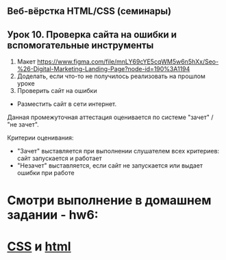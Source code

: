 ## Веб-вёрстка HTML/CSS (семинары)
## Урок 10. Проверка сайта на ошибки и вспомогательные инструменты
1. Макет https://www.figma.com/file/mnLY69cYE5cqWM5w6n5hXx/Seo-%26-Digital-Marketing-Landing-Page?node-id=190%3A1194
2. Доделать, если что-то не получилось реализовать на прошлом уроке
3. Проверить сайт на ошибки

* Разместить сайт в сети интернет.

Данная промежуточная аттестация оценивается по системе "зачет" / "не зачет".

Критерии оценивания:
- "Зачет" выставляется при выполнении слушателем всех критериев: сайт запускается и работает
- "Незачет" выставляется, если сайт не запускается или выдает ошибки при работе

# Cмотри выполнение в домашнем задании - hw6:

# [CSS](/Homeworks/hw6/style.css) и [html](/Homeworks/hw6/index.html)